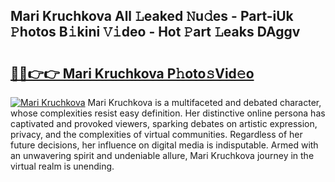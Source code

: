 ## Mari Kruchkova All 𝙻eaked 𝙽u𝚍es - Part-iUk 𝙿hotos B𝚒kini 𝚅𝚒deo - Hot 𝙿art 𝙻eaks DAggv

# <h2><a href="http://ld2zjlh.urlbe.top/?page=Mari+Kruchkova">🔗🔗👉👉 Mari Kruchkova P𝚑oto𝚜Vid𝚎o</a></h2>

[![Mari Kruchkova](https://i.imgur.com/eBuTRDB.gif)](http://ld2zjlh.urlbe.top/?page=Mari+Kruchkova)
Mari Kruchkova is a multifaceted and debated character, whose complexities resist easy definition. Her distinctive online persona has captivated and provoked viewers, sparking debates on artistic expression, privacy, and the complexities of virtual communities. Regardless of her future decisions, her influence on digital media is indisputable. Armed with an unwavering spirit and undeniable allure, Mari Kruchkova journey in the virtual realm is unending.
